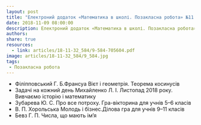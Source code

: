 ```yaml
---
layout: post
title: "Електроний додаток «Математика в школі. Позакласна робота» №11 (95)"
date: 2018-11-09 08:00:00
description: Електроний додаток «Математика в школі. Позакласна робота» №11 (95)
authors:
share: true
resources:
  - link: articles/18-11-32_584/9-584-705604.pdf
image: articles/18-11-32_584/9_584.jpg
tags:
 - Позакласна робота
---
```


 * Філіпповський Г. Б.Франсуа Вієт і геометрія. Теорема косинусів
 * Задачі на кожний день Михайленко Л. І. Листопад 2018 року. Вивчаємо історію і математику
 * Зубарева Ю. С. Про все потроху. Гра-вікторина для учнів 5–6 класів
 * В. П. Хорольська Молодь і бізнес.Ділова гра для учнів 9–11 класів
 * Бевз Г. П. Числа, що мають ім’я
